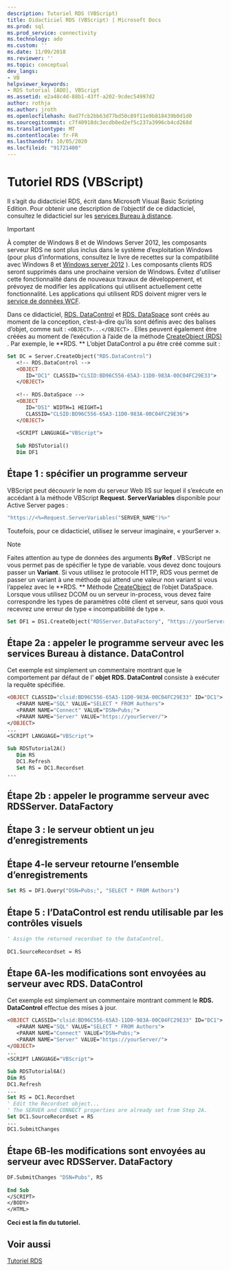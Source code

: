 ```yaml
---
description: Tutoriel RDS (VBScript)
title: Didacticiel RDS (VBScript) | Microsoft Docs
ms.prod: sql
ms.prod_service: connectivity
ms.technology: ado
ms.custom: ''
ms.date: 11/09/2018
ms.reviewer: ''
ms.topic: conceptual
dev_langs:
- VB
helpviewer_keywords:
- RDS tutorial [ADO], VBScript
ms.assetid: e2a48c4d-88b1-43ff-a202-9cdec54997d2
author: rothja
ms.author: jroth
ms.openlocfilehash: 0ad7fcb2bb63d77bd50c89f11e9b818439b0d1d0
ms.sourcegitcommit: c7f40918dc3ecdb0ed2ef5c237a3996cb4cd268d
ms.translationtype: MT
ms.contentlocale: fr-FR
ms.lasthandoff: 10/05/2020
ms.locfileid: "91721400"
---
```

# <a name="rds-tutorial-vbscript"></a>Tutoriel RDS (VBScript)
Il s’agit du didacticiel RDS, écrit dans Microsoft Visual Basic Scripting Edition. Pour obtenir une description de l’objectif de ce didacticiel, consultez le didacticiel sur les [services Bureau à distance](./rds-tutorial.md).  
  
> [!IMPORTANT]
>  À compter de Windows 8 et de Windows Server 2012, les composants serveur RDS ne sont plus inclus dans le système d’exploitation Windows (pour plus d’informations, consultez le livre de recettes sur la compatibilité avec Windows 8 et [Windows server 2012](https://www.microsoft.com/download/details.aspx?id=27416) ). Les composants clients RDS seront supprimés dans une prochaine version de Windows. Évitez d'utiliser cette fonctionnalité dans de nouveaux travaux de développement, et prévoyez de modifier les applications qui utilisent actuellement cette fonctionnalité. Les applications qui utilisent RDS doivent migrer vers le [service de données WCF](/dotnet/framework/wcf/).  
  
 Dans ce didacticiel, [RDS. DataControl](../../reference/rds-api/datacontrol-object-rds.md) et [RDS. DataSpace](../../reference/rds-api/dataspace-object-rds.md) sont créés au moment de la conception, c’est-à-dire qu’ils sont définis avec des balises d’objet, comme suit : `<OBJECT>...</OBJECT>` . Elles peuvent également être créées au moment de l’exécution à l’aide de la méthode [CreateObject (RDS)](../../reference/rds-api/createobject-method-rds.md) . Par exemple, le **RDS. ** L’objet DataControl a pu être créé comme suit :  
  
```vb
Set DC = Server.CreateObject("RDS.DataControl")  
   <!-- RDS.DataControl -->  
   <OBJECT   
      ID="DC1" CLASSID="CLSID:BD96C556-65A3-11D0-983A-00C04FC29E33">  
   </OBJECT>  
  
   <!-- RDS.DataSpace -->  
   <OBJECT   
      ID="DS1" WIDTH=1 HEIGHT=1  
      CLASSID="CLSID:BD96C556-65A3-11D0-983A-00C04FC29E36">  
   </OBJECT>  
  
   <SCRIPT LANGUAGE="VBScript">  
  
   Sub RDSTutorial()  
   Dim DF1   
```  
  
## <a name="step-1---specify-a-server-program"></a>Étape 1 : spécifier un programme serveur  
 VBScript peut découvrir le nom du serveur Web IIS sur lequel il s’exécute en accédant à la méthode VBScript **Request. ServerVariables** disponible pour Active Server pages :  
  
```vb
"https://<%=Request.ServerVariables("SERVER_NAME")%>"  
```  
  
 Toutefois, pour ce didacticiel, utilisez le serveur imaginaire, « yourServer ».  
  
> [!NOTE]
>  Faites attention au type de données des arguments **ByRef** . VBScript ne vous permet pas de spécifier le type de variable. vous devez donc toujours passer un **Variant**. Si vous utilisez le protocole HTTP, RDS vous permet de passer un variant à une méthode qui attend une valeur non variant si vous l’appelez avec le **RDS. ** Méthode [CreateObject](../../reference/rds-api/createobject-method-rds.md) de l’objet DataSpace. Lorsque vous utilisez DCOM ou un serveur in-process, vous devez faire correspondre les types de paramètres côté client et serveur, sans quoi vous recevrez une erreur de type « incompatibilité de type ».  
  
```vb
Set DF1 = DS1.CreateObject("RDSServer.DataFactory", "https://yourServer")  
```  
  
## <a name="step-2a---invoke-the-server-program-with-rdsdatacontrol"></a>Étape 2a : appeler le programme serveur avec les services Bureau à distance. DataControl  
 Cet exemple est simplement un commentaire montrant que le comportement par défaut de l' **objet RDS. DataControl** consiste à exécuter la requête spécifiée.  
  
```vb
<OBJECT CLASSID="clsid:BD96C556-65A3-11D0-983A-00C04FC29E33" ID="DC1">  
   <PARAM NAME="SQL" VALUE="SELECT * FROM Authors">  
   <PARAM NAME="Connect" VALUE="DSN=Pubs;">  
   <PARAM NAME="Server" VALUE="https://yourServer/">  
</OBJECT>  
...  
<SCRIPT LANGUAGE="VBScript">  
  
Sub RDSTutorial2A()  
   Dim RS  
   DC1.Refresh  
   Set RS = DC1.Recordset  
...  
```  
  
## <a name="step-2b---invoke-the-server-program-with-rdsserverdatafactory"></a>Étape 2b : appeler le programme serveur avec RDSServer. DataFactory  
  
## <a name="step-3---server-obtains-a-recordset"></a>Étape 3 : le serveur obtient un jeu d’enregistrements  
  
## <a name="step-4---server-returns-the-recordset"></a>Étape 4-le serveur retourne l’ensemble d’enregistrements  
  
```vb
Set RS = DF1.Query("DSN=Pubs;", "SELECT * FROM Authors")  
```  
  
## <a name="step-5---datacontrol-is-made-usable-by-visual-controls"></a>Étape 5 : l’DataControl est rendu utilisable par les contrôles visuels  
  
```vb
' Assign the returned recordset to the DataControl.  
  
DC1.SourceRecordset = RS  
```  
  
## <a name="step-6a---changes-are-sent-to-the-server-with-rdsdatacontrol"></a>Étape 6A-les modifications sont envoyées au serveur avec RDS. DataControl  
 Cet exemple est simplement un commentaire montrant comment le **RDS. DataControl** effectue des mises à jour.  
  
```vb
<OBJECT CLASSID="clsid:BD96C556-65A3-11D0-983A-00C04FC29E33" ID="DC1">  
   <PARAM NAME="SQL" VALUE="SELECT * FROM Authors">  
   <PARAM NAME="Connect" VALUE="DSN=Pubs;">  
   <PARAM NAME="Server" VALUE="https://yourServer/">  
</OBJECT>  
...  
<SCRIPT LANGUAGE="VBScript">  
  
Sub RDSTutorial6A()  
Dim RS  
DC1.Refresh  
...  
Set RS = DC1.Recordset  
' Edit the Recordset object...  
' The SERVER and CONNECT properties are already set from Step 2A.  
Set DC1.SourceRecordset = RS  
...  
DC1.SubmitChanges  
```  
  
## <a name="step-6b---changes-are-sent-to-the-server-with-rdsserverdatafactory"></a>Étape 6B-les modifications sont envoyées au serveur avec RDSServer. DataFactory  
  
```vb
DF.SubmitChanges "DSN=Pubs", RS  
  
End Sub  
</SCRIPT>  
</BODY>  
</HTML>  
```  
  
 **Ceci est la fin du tutoriel.**  
  
## <a name="see-also"></a>Voir aussi  
 [Tutoriel RDS](./rds-tutorial.md)